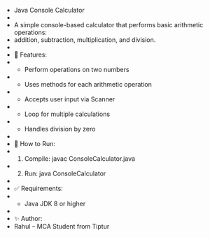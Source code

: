 * Java Console Calculator
 * 
 * A simple console-based calculator that performs basic arithmetic operations: 
 * addition, subtraction, multiplication, and division.
 * 
 * 🔧 Features:
 * - Perform operations on two numbers
 * - Uses methods for each arithmetic operation
 * - Accepts user input via Scanner
 * - Loop for multiple calculations
 * - Handles division by zero
 * 
 * 📌 How to Run:
 * 1. Compile: javac ConsoleCalculator.java
 * 2. Run:     java ConsoleCalculator
 * 
 * ✅ Requirements:
 * - Java JDK 8 or higher
 * 
 * ✨ Author:
 * Rahul – MCA Student from Tiptur
